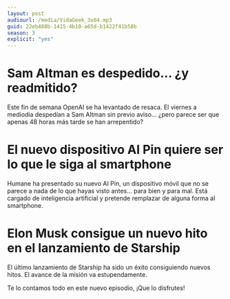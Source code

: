 ```yaml
---
layout: post
audiourl: /media/VidaGeek_3x04.mp3
guid: 22eb488b-1415-4b10-a65d-b1422f41b58b
season: 3
explicit: "yes"
---
```

# Sam Altman es despedido... ¿y readmitido?
Este fin de semana OpenAI se ha levantado de resaca. El viernes a mediodía despedían a Sam Altman sin previo aviso... ¿pero parece ser que apenas 48 horas más tarde se han arrepentido?

# El nuevo dispositivo AI Pin quiere ser lo que le siga al smartphone
Humane ha presentado su nuevo AI Pin, un dispositivo móvil que no se parece a nada de lo que hayas visto antes... para bien y para mal. Está cargado de inteligencia artificial y pretende remplazar de alguna forma al smartphone.

# Elon Musk consigue un nuevo hito en el lanzamiento de Starship
El último lanzamiento de Starship ha sido un éxito consiguiendo nuevos hitos. El avance de la misión va estupendamente.

Te lo contamos todo en este nuevo episodio, ¡Que lo disfrutes!
